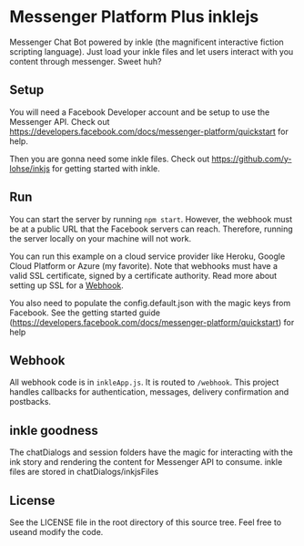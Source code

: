 # Messenger Platform Plus inklejs

Messenger Chat Bot powered by inkle (the magnificent interactive fiction scripting language).  Just load your inkle files and let users interact with you content through messenger.  Sweet huh?

## Setup

You will need a Facebook Developer account and be setup to use the Messenger API.  Check out https://developers.facebook.com/docs/messenger-platform/quickstart for help.

Then you are gonna need some inkle files.  Check out https://github.com/y-lohse/inkjs for getting started with inkle.

## Run

You can start the server by running `npm start`. However, the webhook must be at a public URL that the Facebook servers can reach. Therefore, running the server locally on your machine will not work.

You can run this example on a cloud service provider like Heroku, Google Cloud Platform or Azure (my favorite). Note that webhooks must have a valid SSL certificate, signed by a certificate authority. Read more about setting up SSL for a [Webhook](https://developers.facebook.com/docs/graph-api/webhooks#setup).

You also need to populate the config.default.json with the magic keys from Facebook.  See the getting started guide (https://developers.facebook.com/docs/messenger-platform/quickstart) for help 

## Webhook

All webhook code is in `inkleApp.js`. It is routed to `/webhook`. This project handles callbacks for authentication, messages, delivery confirmation and postbacks. 

## inkle goodness

The chatDialogs and session folders have the magic for interacting with the ink story and rendering the content for Messenger API to consume. 
inkle files are stored in chatDialogs/inkjsFiles

## License

See the LICENSE file in the root directory of this source tree. Feel free to useand modify the code.